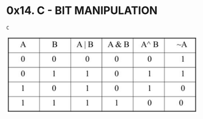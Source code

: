 # 0x14. C - BIT MANIPULATION
`C`

<img src="https://github.com/codenvibes/alx-low_level_programming/blob/master/0x14-bit_manipulation/bitwise.PNG"/>